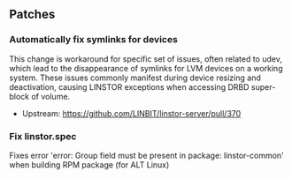 ## Patches

### Automatically fix symlinks for devices

This change is workaround for specific set of issues, often related to udev,
which lead to the disappearance of symlinks for LVM devices on a working system.
These issues commonly manifest during device resizing and deactivation,
causing LINSTOR exceptions when accessing DRBD super-block of volume.

- Upstream: https://github.com/LINBIT/linstor-server/pull/370

### Fix linstor.spec

Fixes error 'error: Group field must be present in package: linstor-common' when building RPM package (for ALT Linux)
